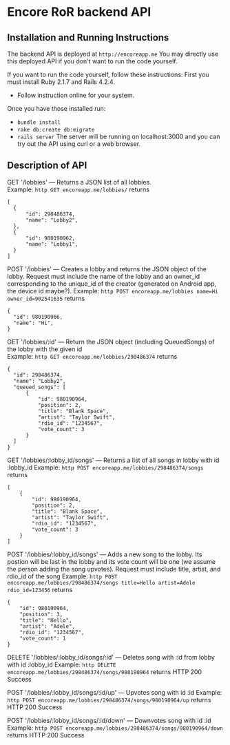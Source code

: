 # Encore RoR backend API

## Installation and Running Instructions
The backend API is deployed at `http://encoreapp.me`
You may directly use this deployed API if you don't want to run the code yourself.

If you want to run the code yourself, follow these instructions:
First you must install Ruby 2.1.7 and Rails 4.2.4.
* Follow instruction online for your system.

Once you have those installed run:
* `bundle install`
* `rake db:create db:migrate`
* `rails server`
The server will be running on localhost:3000 and you can try out the API using curl or a web browser.

## Description of API
GET '/lobbies' — Returns a JSON list of all lobbies.  
  Example: `http GET encoreapp.me/lobbies/` returns
  ```
  [
    {
        "id": 298486374, 
        "name": "Lobby2", 
    },
    {
        "id": 980190962, 
        "name": "Lobby1", 
    }
  ]
 ```
 
POST '/lobbies' — Creates a lobby and returns the JSON object of the lobby.
Request must include the name of the lobby and an owner_id corresponding to the unique_id of the creator (generated on Android app, the device id maybe?).
  Example: `http POST encoreapp.me/lobbies name=Hi owner_id=902541635` returns
  ```
  {
    "id": 980190966, 
    "name": "Hi", 
  }
  ```

GET '/lobbies/:id' — Return the JSON object (including QueuedSongs) of the lobby with the given id  
  Example: `http GET encoreapp.me/lobbies/298486374` returns
  ```
  {
    "id": 298486374, 
    "name": "Lobby2", 
    "queued_songs": [
        {
            "id": 980190964, 
            "position": 2, 
            "title": "Blank Space",
            "artist": "Taylor Swift",
            "rdio_id": "1234567",
            "vote_count": 3
        }
    ]
  }
  ```

GET '/lobbies/:lobby_id/songs' — Returns a list of all songs in lobby with id :lobby_id
  Example: `http POST encoreapp.me/lobbies/298486374/songs` returns
  ```
  [
      {
          "id": 980190964,
          "position": 2,
          "title": "Blank Space",
          "artist": "Taylor Swift",
          "rdio_id": "1234567",
          "vote_count": 3
      }
  ]
  ```

POST '/lobbies/:lobby_id/songs' — Adds a new song to the lobby.
Its postion will be last in the lobby and its vote count will be one (we assume the person adding the song upvotes).
Request must include title, artist, and rdio_id of the song
  Example: `http POST encoreapp.me/lobbies/298486374/songs title=Hello artist=Adele rdio_id=123456` returns
  ```
  {
      "id": 980190964,
      "position": 3,
      "title": "Hello",
      "artist": "Adele",
      "rdio_id": "1234567",
      "vote_count": 1
  }
  ```

DELETE '/lobbies/:lobby_id/songs/:id' — Deletes song with :id from lobby with id :lobby_id
  Example: `http DELETE encoreapp.me/lobbies/298486374/songs/980190964` returns
  HTTP 200 Success

POST '/lobbies/:lobby_id/songs/:id/up' — Upvotes song with id :id
  Example: `http POST encoreapp.me/lobbies/298486374/songs/980190964/up` returns
  HTTP 200 Success

POST '/lobbies/:lobby_id/songs/:id/down' — Downvotes song with id :id
  Example: `http POST encoreapp.me/lobbies/298486374/songs/980190964/down` returns
  HTTP 200 Success
